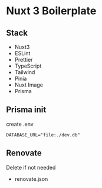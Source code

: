 # Nuxt 3 Boilerplate

## Stack

- Nuxt3
- ESLint
- Prettier
- TypeScript
- Tailwind
- Pinia
- Nuxt Image
- Prisma

## Prisma init

create .env

```
DATABASE_URL="file:./dev.db"
```

## Renovate

Delete if not needed

- renovate.json
